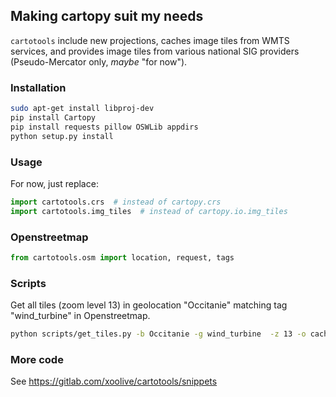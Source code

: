 ## Making cartopy suit my needs

`cartotools` include new projections, caches image tiles from WMTS services, and provides image tiles from various national SIG providers (Pseudo-Mercator only, *maybe* "for now").

### Installation

```bash
sudo apt-get install libproj-dev
pip install Cartopy
pip install requests pillow OSWLib appdirs
python setup.py install
```

### Usage

For now, just replace:

```python
import cartotools.crs  # instead of cartopy.crs
import cartotools.img_tiles  # instead of cartopy.io.img_tiles
```

### Openstreetmap

```python
from cartotools.osm import location, request, tags
```

### Scripts

Get all tiles (zoom level 13) in geolocation "Occitanie" matching tag "wind_turbine" in Openstreetmap.

```sh
python scripts/get_tiles.py -b Occitanie -g wind_turbine  -z 13 -o cache
```

### More code

See https://gitlab.com/xoolive/cartotools/snippets
